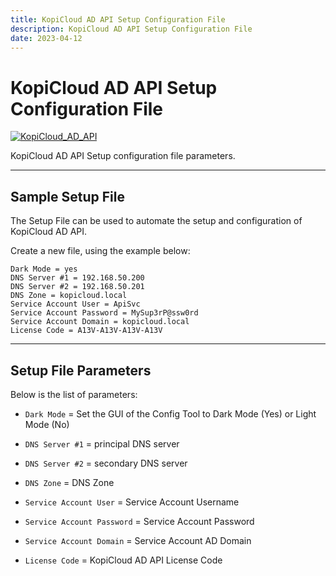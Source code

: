```yaml
---
title: KopiCloud AD API Setup Configuration File
description: KopiCloud AD API Setup Configuration File
date: 2023-04-12
---
```


# KopiCloud AD API Setup Configuration File
[![KopiCloud_AD_API](https://img.shields.io/badge/kopiCloud_ad-v1.0+-blueviolet.svg)](https://www.kopicloud-ad-api.com)

KopiCloud AD API Setup configuration file parameters.

----

## Sample Setup File

The Setup File can be used to automate the setup and configuration of KopiCloud AD API.

Create a new file, using the example below:

```
Dark Mode = yes
DNS Server #1 = 192.168.50.200
DNS Server #2 = 192.168.50.201
DNS Zone = kopicloud.local
Service Account User = ApiSvc
Service Account Password = MySup3rP@ssw0rd
Service Account Domain = kopicloud.local
License Code = A13V-A13V-A13V-A13V
```

----

## Setup File Parameters

Below is the list of parameters:

- `Dark Mode` = Set the GUI of the Config Tool to Dark Mode (Yes) or Light Mode (No)

- `DNS Server #1` = principal DNS server

- `DNS Server #2` = secondary DNS server

- `DNS Zone` = DNS Zone

-  `Service Account User` = Service Account Username

- `Service Account Password` = Service Account Password

- `Service Account Domain` = Service Account AD Domain

- `License Code` = KopiCloud AD API License Code
